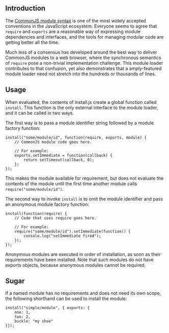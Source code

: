 Introduction
---

The [CommonJS module syntax](http://wiki.commonjs.org/wiki/Modules/1.1) is one of the most widely accepted conventions in the JavaScript ecosystem. Everyone seems to agree that `require` and `exports` are a reasonable way of expressing module dependencies and interfaces, and the tools for managing modular code are getting better all the time.

Much less of a consensus has developed around the best way to deliver CommonJS modules to a web browser, where the synchronous semantics of `require` pose a non-trivial implementation challenge. This module loader contributes to that confusion, yet also demonstrates that a amply-featured module loader need not stretch into the hundreds or thousands of lines.

Usage
---

When evaluated, the contents of install.js create a global function called `install`. This function is the only external interface to the module loader, and it can be called in two ways.

The first way is to pass a module identifier string followed by a module factory function:

    install("some/module/id", function(require, exports, module) {
        // CommonJS module code goes here.

        // For example:
        exports.setImmediate = function(callback) {
            return setTimeout(callback, 0);
        };
    });

This makes the module available for requirement, but does not evaluate the contents of the module until the first time another module calls `require("some/module/id")`.

The second way to invoke `install` is to omit the module identifier and pass an anonymous module factory function:

    install(function(require) {
        // Code that uses require goes here.

        // For example:
        require("some/module/id").setImmediate(function() {
            console.log("setImmediate fired");
        });
    });

Anonymous modules are executed in order of installation, as soon as their requirements have been installed. Note that such modules do not have exports objects, because anonymous modules cannot be required.

Sugar
---
If a named module has no requirements and does not need its own scope, the following shorthand can be used to install the module:

    install("simple/module", { exports: {
        one: 1,
        two: 2,
        buckle: "my shoe"
    }});
